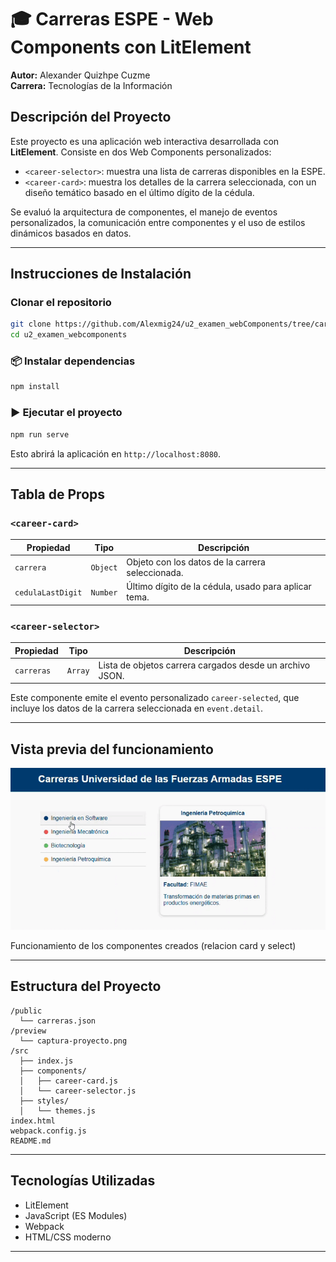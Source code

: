 # 🎓 Carreras ESPE - Web Components con LitElement

**Autor:** Alexander Quizhpe Cuzme  
**Carrera:** Tecnologías de la Información  

## Descripción del Proyecto

Este proyecto es una aplicación web interactiva desarrollada con **LitElement**. Consiste en dos Web Components personalizados:

- `<career-selector>`: muestra una lista de carreras disponibles en la ESPE.
- `<career-card>`: muestra los detalles de la carrera seleccionada, con un diseño temático basado en el último dígito de la cédula.

Se evaluó la arquitectura de componentes, el manejo de eventos personalizados, la comunicación entre componentes y el uso de estilos dinámicos basados en datos.

---

## Instrucciones de Instalación

### Clonar el repositorio

```bash
git clone https://github.com/Alexmig24/u2_examen_webComponents/tree/career-selector.js
cd u2_examen_webcomponents
```

### 📦 Instalar dependencias

```bash
npm install
```

### ▶ Ejecutar el proyecto

```bash
npm run serve
```

Esto abrirá la aplicación en `http://localhost:8080`.

---

## Tabla de Props

### `<career-card>`

| Propiedad         | Tipo     | Descripción                                           |
|------------------|----------|-------------------------------------------------------|
| `carrera`         | `Object` | Objeto con los datos de la carrera seleccionada.     |
| `cedulaLastDigit` | `Number` | Último dígito de la cédula, usado para aplicar tema. |

### `<career-selector>`

| Propiedad   | Tipo    | Descripción                                          |
|-------------|---------|------------------------------------------------------|
| `carreras`  | `Array` | Lista de objetos carrera cargados desde un archivo JSON. |

Este componente emite el evento personalizado `career-selected`, que incluye los datos de la carrera seleccionada en `event.detail`.

---

## Vista previa del funcionamiento

![Preview del proyecto](./preview/gif.gif)

Funcionamiento de los componentes creados (relacion card y select)

---

## Estructura del Proyecto

```
/public
  └── carreras.json
/preview
  └── captura-proyecto.png
/src
  ├── index.js
  ├── components/
  │   ├── career-card.js
  │   └── career-selector.js
  ├── styles/
  │   └── themes.js
index.html
webpack.config.js
README.md
```

---

## Tecnologías Utilizadas

- LitElement
- JavaScript (ES Modules)
- Webpack
- HTML/CSS moderno

---